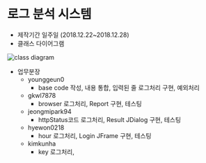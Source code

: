 # 로그 분석 시스템

* 제작기간 일주일 (2018.12.22~2018.12.28)
* 클래스 다이어그램

![class diagram](https://github.com/younggeun0/logAnalysisApp/blob/master/img/classDiagram(logAnalysis).jpg?raw=true)

* 업무분장
  * younggeun0
    * base code 작성, 내용 통합, 입력된 줄 로그처리 구현, 예외처리
  * gkwl7878
    * browser 로그처리, Report 구현, 테스팅
  * jeongmipark94
    * httpStatus코드 로그처리, Result JDialog 구현, 테스팅
  * hyewon0218
    * hour 로그처리, Login JFrame 구현, 테스팅
  * kimkunha
    * key 로그처리, 
